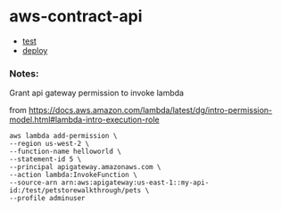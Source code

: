 # aws-contract-api

* [test](tests/)
* [deploy](bin/README.md#deploy)

### Notes:

Grant api gateway permission to invoke lambda

from https://docs.aws.amazon.com/lambda/latest/dg/intro-permission-model.html#lambda-intro-execution-role

```
aws lambda add-permission \
--region us-west-2 \
--function-name helloworld \
--statement-id 5 \
--principal apigateway.amazonaws.com \
--action lambda:InvokeFunction \
--source-arn arn:aws:apigateway:us-east-1::my-api-id:/test/petstorewalkthrough/pets \
--profile adminuser

```

